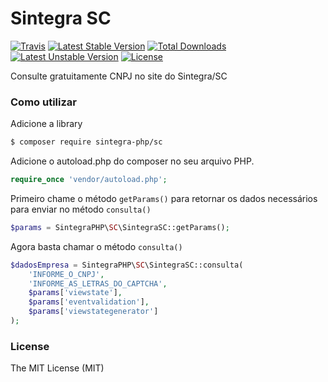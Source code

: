 # Sintegra SC

[![Travis](https://travis-ci.org/SintegraPHP/MG.svg?branch=1.0)](https://travis-ci.org/SintegraPHP/MG)
[![Latest Stable Version](https://poser.pugx.org/sintegra-php/mg/v/stable)](https://packagist.org/packages/sintegra-php/mg) 
[![Total Downloads](https://poser.pugx.org/sintegra-php/mg/downloads)](https://packagist.org/packages/sintegra-php/mg)
[![Latest Unstable Version](https://poser.pugx.org/sintegra-php/mg/v/unstable)](https://packagist.org/packages/sintegra-php/mg)
[![License](https://poser.pugx.org/sintegra-php/mg/license)](http://opensource.org/licenses/MIT)

Consulte gratuitamente CNPJ no site do Sintegra/SC

### Como utilizar

Adicione a library

```sh
$ composer require sintegra-php/sc
```

Adicione o autoload.php do composer no seu arquivo PHP.

```php
require_once 'vendor/autoload.php';  
```

Primeiro chame o método `getParams()` para retornar os dados necessários para enviar no método `consulta()` 

```php
$params = SintegraPHP\SC\SintegraSC::getParams();
```

Agora basta chamar o método `consulta()`

```php
$dadosEmpresa = SintegraPHP\SC\SintegraSC::consulta(
    'INFORME_O_CNPJ',
    'INFORME_AS_LETRAS_DO_CAPTCHA',
    $params['viewstate'],
    $params['eventvalidation'],
    $params['viewstategenerator']
);
```

### License

The MIT License (MIT)
